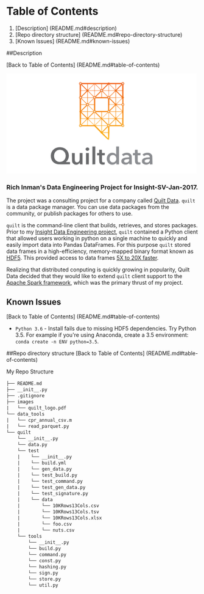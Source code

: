 # Table of Contents

1. [Description] (README.md#description)
2. [Repo directory structure] (README.md#repo-directory-structure)
3. [Known Issues] (README.md#known-issues)

##Description

[Back to Table of Contents] (README.md#table-of-contents)

<img src="./images/quilt_data.png" width="500">

### Rich Inman's Data Engineering Project for Insight-SV-Jan-2017.

The project was a consulting project for a company called [Quilt Data](https://www.quiltdata.com). `quilt` is a data package manager. You can use data packages from the community, or publish packages for others to use.

`quilt` is the command-line client that builds, retrieves, and stores packages. 
Prior to my [Insight Data Engineering project](http://insightdataengineering.com/), `quilt` contained a Python client that allowed users working in python on a single machine to quickly and easily import data into Pandas DataFrames. For this purpose `quilt` stored data frames in a high-efficiency, memory-mapped binary format known as [HDF5](https://support.hdfgroup.org/HDF5/). This provided access to data frames [5X to 20X faster](http://wesmckinney.com/blog/pandas-and-apache-arrow/).

Realizing that distributed conputing is quickly growing in popularity, Quilt Data decided that they would like to extend `quilt` client support to the [Apache Spark framework](http://spark.apache.org/), which was the primary thrust of my project.

## Known Issues
[Back to Table of Contents] (README.md#table-of-contents)

- `Python 3.6` - Install fails due to missing HDF5 dependencies. Try Python 3.5. For example if you're using Anaconda, create a 3.5 environment: `conda create -n ENV python=3.5`.

##Repo directory structure
[Back to Table of Contents] (README.md#table-of-contents)

My Repo Structure

	├── README.md 
	├── __init__.py
	├── .gitignore
	├── images
	|   └── quilt_logo.pdf
	└── data_tools
	|   └── cpr_annual_csv.m
	|   └── read_parquet.py
	└── quilt
	    └── __init__.py
	    └── data.py
	    └── test
	    |    └── __init__.py
	    |    └── build.yml
	    |    └── gen_data.py
	    |    └── test_build.py
	    |    └── test_command.py
	    |    └── test_gen_data.py
	    |    └── test_signature.py
	    |    └── data
	    |        └── 10KRows13Cols.csv
	    |        └── 10KRows13Cols.tsv
	    |        └── 10KRows13Cols.xlsx
	    |        └── foo.csv
	    |        └── nuts.csv
	    └── tools
	        └── __init__.py
	        └── build.py
	        └── command.py
	        └── const.py
	        └── hashing.py
	        └── sign.py
	        └── store.py
	        └── util.py
